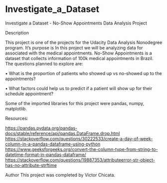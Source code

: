 # Investigate_a_Dataset

Investigate a Dataset - No-Show Appointments Data Analysis Project

Description 

This project is one of the projects for the Udacity Data Analysis Nonodegree program. It’s purpose is In this project we will be analyzing data for associated with the medical appointments. No-Show Appointments is a dataset that collects information of 100k medical appointments in Brazil. The questions planned to explore are: 

•	What is the proportion of patients who showed up vs no-showed up to the appointments?

•	What factors could help us to predict if a patient will show up for their schedule appointment?

Some of the imported libraries for this project were pandas, numpy,  matplotlib.

Resources:

https://pandas.pydata.org/pandas-docs/stable/reference/api/pandas.DataFrame.drop.html
https://stackoverflow.com/questions/30222533/create-a-day-of-week-column-in-a-pandas-dataframe-using-python
https://www.geeksforgeeks.org/convert-the-column-type-from-string-to-datetime-format-in-pandas-dataframe/
https://stackoverflow.com/questions/19887353/attributeerror-str-object-has-no-attribute-strftime


Author
This project was completed by Victor Chicata.
